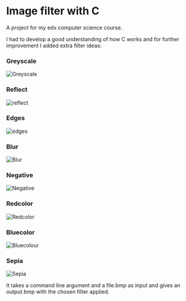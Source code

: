 # Image filter with C
A project for my edx computer science course. 

I had to develop a good understanding of how C works and for further improvement I added extra filter ideas:

### Greyscale 
![Greyscale](https://user-images.githubusercontent.com/106766191/195436545-0c15821b-1a67-4097-a7ea-f329b5363261.png)

### Reflect
![reflect](https://user-images.githubusercontent.com/106766191/195437095-a5089e86-d101-4cff-a9c4-a66dfcde0b9d.png)

### Edges
![edges](https://user-images.githubusercontent.com/106766191/195437237-a9cbd4a9-6c13-422b-baa9-49e66bb5e585.png)

### Blur
![Blur](https://user-images.githubusercontent.com/106766191/195436055-96f97f5c-5c47-484d-bd12-165e20cb88fb.png)

### Negative
![Negative](https://user-images.githubusercontent.com/106766191/195436705-46f646fb-284a-44ea-9bb5-f0bd6177fe1d.png)

### Redcolor
![Redcolor](https://user-images.githubusercontent.com/106766191/195436903-4ee3846d-9992-4bf4-88bc-524675566f9a.png)

### Bluecolor
![Bluecolour](https://user-images.githubusercontent.com/106766191/195436293-9824a820-bc8a-4f33-9f5f-28339b8cb733.png)

### Sepia
![Sepia](https://user-images.githubusercontent.com/106766191/195435812-2cc7f453-9ac2-4ecc-803f-4fb3058c3fb2.png)

It takes a command line argument and a file.bmp as input and gives an output.bmp with the chosen filter applied.
